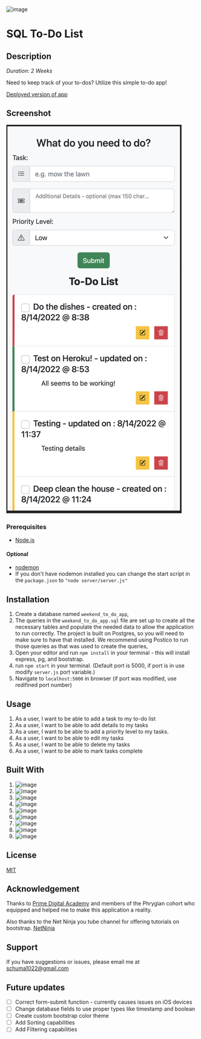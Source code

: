 <!-- Badges -->
![image](https://img.shields.io/badge/Heroku-430098?style=for-the-badge&logo=heroku&logoColor=white)

# SQL To-Do List

## Description

_Duration: 2 Weeks_

Need to keep track of your to-dos? Utilize this simple to-do app!

[Deployed version of app](https://sleepy-dawn-31095.herokuapp.com/)

## Screenshot

![Screenshot](images/screenShot.png)

### Prerequisites

- [Node.js](https://nodejs.org/en/)

#### Optional
- [nodemon](https://www.npmjs.com/package/nodemon)
- If you don't have nodemon installed you can change the start script in the `package.json` to `"node server/server.js"`

## Installation

1. Create a database named `weekend_to_do_app`,
2. The queries in the `weekend_to_do_app.sql` file are set up to create all the necessary tables and populate the needed data to allow the application to run correctly. The project is built on Postgres, so you will need to make sure to have that installed. We recommend using Postico to run those queries as that was used to create the queries,
3. Open your editor and run `npm install` in your terminal - this will install express, pg, and bootstrap.
2. run `npm start` in your terminal. (Default port is 5000, if port is in use modify `server.js` port variable.)
3. Navigate to `localhost:5000` in browser (if port was modified, use redifined port number)

## Usage

1. As a user, I want to be able to add a task to my to-do list
2. As a user, I want to be able to add details to my tasks
3. As a user, I want to be able to add a priority level to my tasks.
4. As a user, I want to be able to edit my tasks
5. As a user, I want to be able to delete my tasks
6. As a user, I want to be able to mark tasks complete

## Built With

1. ![image](https://img.shields.io/badge/HTML5-E34F26?style=for-the-badge&logo=html5&logoColor=white)
2. ![image](https://img.shields.io/badge/CSS3-1572B6?style=for-the-badge&logo=css3&logoColor=white)
3. ![image](https://img.shields.io/badge/Bootstrap-563D7C?style=for-the-badge&logo=bootstrap&logoColor=white)
4. ![image](https://img.shields.io/badge/JavaScript-323330?style=for-the-badge&logo=javascript&logoColor=F7DF1E)
5. ![image](https://img.shields.io/badge/jQuery-0769AD?style=for-the-badge&logo=jquery&logoColor=white)
6. ![image](https://img.shields.io/badge/Node.js-339933?style=for-the-badge&logo=nodedotjs&logoColor=white)
7. ![image](https://img.shields.io/badge/Express.js-000000?style=for-the-badge&logo=express&logoColor=white)
8. ![image](https://img.shields.io/badge/Node.pg-339933?style=for-the-badge&logo=nodedotjs&logoColor=white)
9. ![image](https://img.shields.io/badge/PostgreSQL-316192?style=for-the-badge&logo=postgresql&logoColor=white)

## License

[MIT](https://choosealicense.com/licenses/mit/)

## Acknowledgement

Thanks to [Prime Digital Academy](https://www.primeacademy.io/) and members of the Phrygian cohort who equipped and helped me to make this application a reality.

Also thanks to the Net Ninja you tube channel for offering tutorials on bootstrap. [NetNinja](https://www.youtube.com/c/TheNetNinja/featured)

## Support

If you have suggestions or issues, please email me at [schuma1022@gmail.com](mailto:schuma1022@gmail.com)

## Future updates

- [ ] Correct form-submit function - currently causes issues on iOS devices
- [ ] Change database fields to use proper types like timestamp and boolean
- [ ] Create custom bootstrap color theme
- [ ] Add Sorting capabilities
- [ ] Add Filtering capabilities
